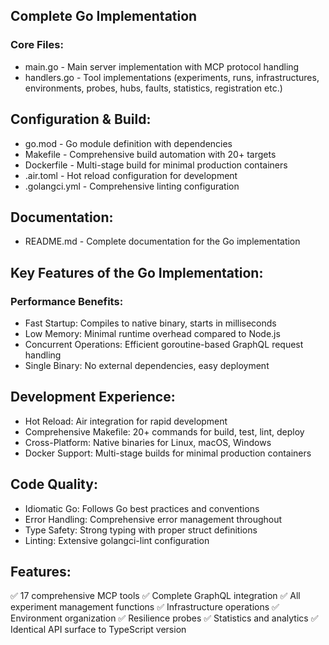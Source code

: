 ## Complete Go Implementation
### Core Files:

- main.go - Main server implementation with MCP protocol handling
- handlers.go - Tool implementations (experiments, runs, infrastructures, environments, probes, hubs, faults, statistics, registration etc.)

## Configuration & Build:

- go.mod - Go module definition with dependencies
- Makefile - Comprehensive build automation with 20+ targets
- Dockerfile - Multi-stage build for minimal production containers
- .air.toml - Hot reload configuration for development
- .golangci.yml - Comprehensive linting configuration

## Documentation:

- README.md - Complete documentation for the Go implementation

## Key Features of the Go Implementation:
### Performance Benefits:

- Fast Startup: Compiles to native binary, starts in milliseconds
- Low Memory: Minimal runtime overhead compared to Node.js
- Concurrent Operations: Efficient goroutine-based GraphQL request handling
- Single Binary: No external dependencies, easy deployment

## Development Experience:

- Hot Reload: Air integration for rapid development
- Comprehensive Makefile: 20+ commands for build, test, lint, deploy
- Cross-Platform: Native binaries for Linux, macOS, Windows
- Docker Support: Multi-stage builds for minimal production containers

## Code Quality:

- Idiomatic Go: Follows Go best practices and conventions
- Error Handling: Comprehensive error management throughout
- Type Safety: Strong typing with proper struct definitions
- Linting: Extensive golangci-lint configuration

## Features:

✅ 17 comprehensive MCP tools
✅ Complete GraphQL integration
✅ All experiment management functions
✅ Infrastructure operations
✅ Environment organization
✅ Resilience probes
✅ Statistics and analytics
✅ Identical API surface to TypeScript version
